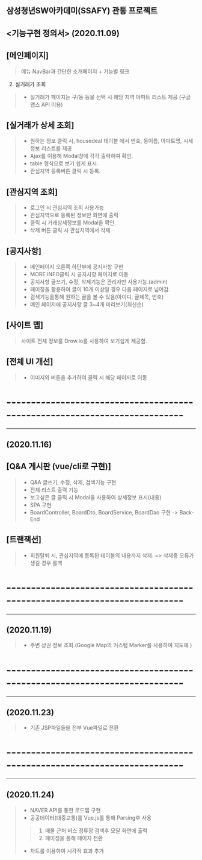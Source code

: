 ## 삼성청년SW아카데미(SSAFY) 관통 프로젝트

## <기능구현 정의서> (2020.11.09)


 ## [메인페이지]
> 메뉴 NavBar과 간단한 소개페이지 + 기능별 링크
 2. 실거래가 조회
> - 실거래가 페이지는 구/동 등을 선택 시 해당 지역 아파트 리스트 제공 (구글 맵스 API 이용)

 ## [실거래가 상세 조회]
> - 원하는 정보 클릭 시, housedeal 테이블 에서 번호, 동이름, 아파트명, 시세정보 리스트를 제공
> - Ajax를 이용해 Modal창에 각각 출력하여 확인.
> - table 형식으로 보기 쉽게 표시.
> - 관심지역 등록버튼 클릭 시 등록.

 ## [관심지역 조회]
> - 로그인 시 관심지역 조회 사용가능
> - 관심지역으로 등록된 정보만 화면에 출력
> - 클릭 시 거래상세정보를 Modal을 확인.
> - 삭제 버튼 클릭 시 관심지역에서 삭제.

 ## [공지사항]
> - 메인페이지 오른쪽 하단부에 공지사항 구현
> - MORE INFO클릭 시 공지사항 페이지로 이동
> - 공지사항 글쓰기, 수정, 삭제기능은 관리자만 사용가능.(admin)
> - 페이징을 활용하여 글이 10개 이상일 경우 다음 페이지로 넘어감.
> - 검색기능을통해 원하는 글을 볼 수 있음(아이디, 글제목, 번호)
> - 메인 페이지에 공지사항 글 3~4개 미리보기(최신순)

 ## [사이트 맵]
> 사이트 전체  정보를 Drow.io를 사용하여 보기쉽게 제공함.

 ## [전체 UI 개선]
>- 이미지와 버튼을 추가하여 클릭 시 해당 페이지로 이동
# --------------------------------------------------------------------------
 --------------------------------------------------------------------------
## (2020.11.16)

 ## [Q&A 게시판 (vue/cli로 구현)]
> - Q&A 글쓰기, 수정, 삭제, 검색기능 구현
> - 전체 리스트 출력 기능
> - 보고싶은 글 클릭 시 Modal을 사용하여 상세정보 표시(내용)
> - SPA 구현
> - BoardController, BoardDto, BoardService, BoardDao 구현 -> Back-End

 ## [트랜잭션]
> - 회원탈퇴 시, 관심지역에 등록된 테이블의 내용까지 삭제. => 삭제중 오류가 생길 경우 롤백

# --------------------------------------------------------------------------
 --------------------------------------------------------------------------
## (2020.11.19)

> - 주변 상권 정보 조회.(Google Map의 커스텀 Marker를 사용하여 지도에 )

# --------------------------------------------------------------------------
 --------------------------------------------------------------------------
## (2020.11.23)
> - 기존 JSP파일들을 전부 Vue파일로 전환

# --------------------------------------------------------------------------
--------------------------------------------------------------------------
## (2020.11.24)
> - NAVER API를 통한 로드맵 구현
> - 공공데이터(대중교통)를 Vue.js를 통해 Parsing후 사용
>> 1. 매물 근처 버스 정류장 검색후 모달 화면에 출력
>> 2. 페이징을 통해 페이지 전환
> - 차트를 이용하여 시각적 효과 추가
